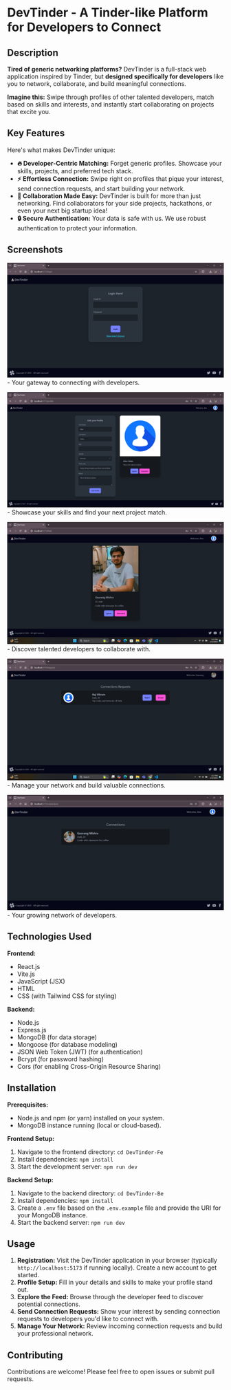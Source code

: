 # DevTinder - A Tinder-like Platform for Developers to Connect

## Description

**Tired of generic networking platforms?** DevTinder is a full-stack web application inspired by Tinder, but **designed specifically for developers** like you to network, collaborate, and build meaningful connections.

**Imagine this:** Swipe through profiles of other talented developers, match based on skills and interests, and instantly start collaborating on projects that excite you.

## Key Features

Here's what makes DevTinder unique:

- **🔥 Developer-Centric Matching:** Forget generic profiles. Showcase your skills, projects, and preferred tech stack.
- **⚡️ Effortless Connection:** Swipe right on profiles that pique your interest, send connection requests, and start building your network.
- **🤝 Collaboration Made Easy:** DevTinder is built for more than just networking. Find collaborators for your side projects, hackathons, or even your next big startup idea!
- **🔒 Secure Authentication:** Your data is safe with us. We use robust authentication to protect your information.

## Screenshots

![DevTinder Login](./public/login%20page.png) - Your gateway to connecting with developers.

![Developer Profile](./public/profile%20page.png) - Showcase your skills and find your next project match.

![DevTinder Feed](./public/feed%20page.png) - Discover talented developers to collaborate with.

![Connection Requests](./public/request%20page.png) - Manage your network and build valuable connections.

![Your Connections](./public/connection%20page.png) - Your growing network of developers.

## Technologies Used

**Frontend:**

- React.js
- Vite.js
- JavaScript (JSX)
- HTML
- CSS (with Tailwind CSS for styling)

**Backend:**

- Node.js
- Express.js
- MongoDB (for data storage)
- Mongoose (for database modeling)
- JSON Web Token (JWT) (for authentication)
- Bcrypt (for password hashing)
- Cors (for enabling Cross-Origin Resource Sharing)

## Installation

**Prerequisites:**

- Node.js and npm (or yarn) installed on your system.
- MongoDB instance running (local or cloud-based).

**Frontend Setup:**

1. Navigate to the frontend directory: `cd DevTinder-Fe`
2. Install dependencies: `npm install`
3. Start the development server: `npm run dev`

**Backend Setup:**

1. Navigate to the backend directory: `cd DevTinder-Be`
2. Install dependencies: `npm install`
3. Create a `.env` file based on the `.env.example` file and provide the URI for your MongoDB instance.
4. Start the backend server: `npm run dev`

## Usage

1.  **Registration:** Visit the DevTinder application in your browser (typically `http://localhost:5173` if running locally). Create a new account to get started.
2.  **Profile Setup:** Fill in your details and skills to make your profile stand out.
3.  **Explore the Feed:** Browse through the developer feed to discover potential connections.
4.  **Send Connection Requests:** Show your interest by sending connection requests to developers you'd like to connect with.
5.  **Manage Your Network:** Review incoming connection requests and build your professional network.

## Contributing

Contributions are welcome! Please feel free to open issues or submit pull requests.
